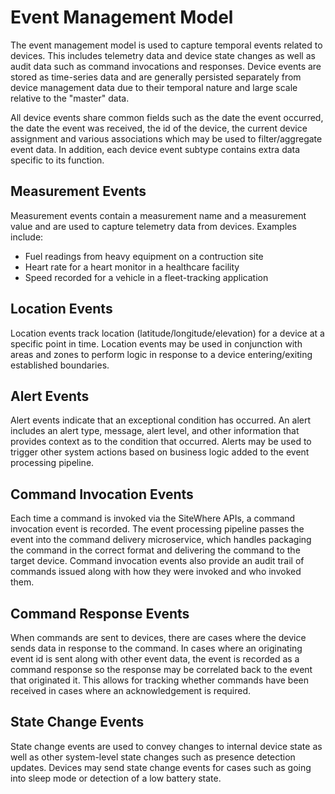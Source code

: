 # Event Management Model

<Seo/>

The event management model is used to capture temporal events related to
devices. This includes telemetry data and device state changes as well as
audit data such as command invocations and responses. Device events are
stored as time-series data and are generally persisted separately from
device management data due to their temporal nature and large scale
relative to the "master" data.

All device events share common fields such as the date the event
occurred, the date the event was received, the id of the device,
the current device assignment and various associations which
may be used to filter/aggregate event data. In addition, each device
event subtype contains extra data specific to its function.

## Measurement Events

Measurement events contain a measurement name and a measurement value and
are used to capture telemetry data from devices. Examples include:

- Fuel readings from heavy equipment on a contruction site
- Heart rate for a heart monitor in a healthcare facility
- Speed recorded for a vehicle in a fleet-tracking application

## Location Events

Location events track location (latitude/longitude/elevation) for a device
at a specific point in time. Location events may be used in conjunction
with areas and zones to perform logic in response to a device entering/exiting
established boundaries.

## Alert Events

Alert events indicate that an exceptional condition has occurred. An alert
includes an alert type, message, alert level, and other information that
provides context as to the condition that occurred. Alerts may be used to
trigger other system actions based on business logic added to the event
processing pipeline.

## Command Invocation Events

Each time a command is invoked via the SiteWhere APIs, a command invocation
event is recorded. The event processing pipeline passes the event into the
command delivery microservice, which handles packaging the command in the
correct format and delivering the command to the target device. Command
invocation events also provide an audit trail of commands issued along with
how they were invoked and who invoked them.

## Command Response Events

When commands are sent to devices, there are cases where the device
sends data in response to the command. In cases where an originating
event id is sent along with other event data, the event is recorded
as a command response so the response may be correlated back to the
event that originated it. This allows for tracking whether commands
have been received in cases where an acknowledgement is required.

## State Change Events

State change events are used to convey changes to internal device state
as well as other system-level state changes such as presence detection
updates. Devices may send state change events for cases such as going
into sleep mode or detection of a low battery state.
